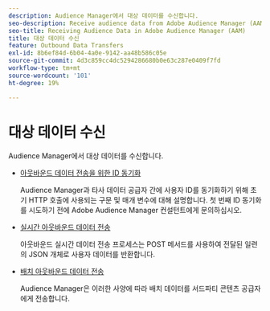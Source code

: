 ```yaml
---
description: Audience Manager에서 대상 데이터를 수신합니다.
seo-description: Receive audience data from Adobe Audience Manager (AAM).
seo-title: Receiving Audience Data in Adobe Audience Manager (AAM)
title: 대상 데이터 수신
feature: Outbound Data Transfers
exl-id: 8b6ef84d-6b04-4a0e-9142-aa48b586c05e
source-git-commit: 4d3c859cc4dc5294286680b0e63c287e0409f7fd
workflow-type: tm+mt
source-wordcount: '101'
ht-degree: 19%

---
```


# 대상 데이터 수신

Audience Manager에서 대상 데이터를 수신합니다.

* [아웃바운드 데이터 전송을 위한 ID 동기화](id-sync-outbound.md)

   Audience Manager과 타사 데이터 공급자 간에 사용자 ID를 동기화하기 위해 초기 HTTP 호출에 사용되는 구문 및 매개 변수에 대해 설명합니다. 첫 번째 ID 동기화를 시도하기 전에 Adobe Audience Manager 컨설턴트에게 문의하십시오.

* [실시간 아웃바운드 데이터 전송](real-time-outbound-transfers/real-time-outbound-transfers.md)

   아웃바운드 실시간 데이터 전송 프로세스는 POST 메서드를 사용하여 전달된 일련의 JSON 개체로 사용자 데이터를 반환합니다.

* [배치 아웃바운드 데이터 전송](batch-outbound-transfers/batch-outbound-overview.md)

   Audience Manager은 이러한 사양에 따라 배치 데이터를 서드파티 콘텐츠 공급자에게 전송합니다.
